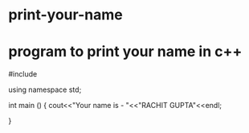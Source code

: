 # print-your-name

# program to print your name in c++

#include<iostream>
  
using namespace std;

int main ()
{
cout<<"Your name is - "<<"RACHIT GUPTA"<<endl;

}



